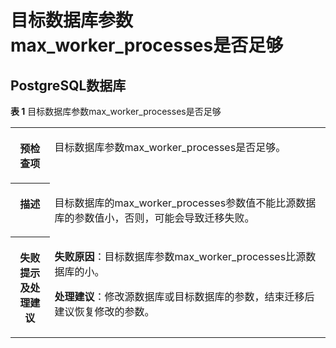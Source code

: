 # 目标数据库参数max\_worker\_processes是否足够<a name="drs_11_0047"></a>

## PostgreSQL数据库<a name="section187801525315"></a>

**表 1**  目标数据库参数max\_worker\_processes是否足够

<a name="table18108192214474"></a>
<table><tbody><tr id="row19108192294711"><th class="firstcol" valign="top" width="12.41%" id="mcps1.2.3.1.1"><p id="p191087222477"><a name="p191087222477"></a><a name="p191087222477"></a><strong id="b13108162214473"><a name="b13108162214473"></a><a name="b13108162214473"></a>预检查项</strong></p>
</th>
<td class="cellrowborder" valign="top" width="87.59%" headers="mcps1.2.3.1.1 "><p id="p01081022104711"><a name="p01081022104711"></a><a name="p01081022104711"></a>目标数据库参数max_worker_processes是否足够。</p>
</td>
</tr>
<tr id="row3108132254714"><th class="firstcol" valign="top" width="12.41%" id="mcps1.2.3.2.1"><p id="p1710810224473"><a name="p1710810224473"></a><a name="p1710810224473"></a><strong id="b510892211472"><a name="b510892211472"></a><a name="b510892211472"></a>描述</strong></p>
</th>
<td class="cellrowborder" valign="top" width="87.59%" headers="mcps1.2.3.2.1 "><p id="p15372705185323"><a name="p15372705185323"></a><a name="p15372705185323"></a>目标数据库的max_worker_processes参数值不能比源数据库的参数值小，否则，可能会导致迁移失败。</p>
</td>
</tr>
<tr id="row212432224711"><th class="firstcol" valign="top" width="12.41%" id="mcps1.2.3.3.1"><p id="p1412462211472"><a name="p1412462211472"></a><a name="p1412462211472"></a><strong id="b111246227470"><a name="b111246227470"></a><a name="b111246227470"></a>失败提示及处理建议</strong></p>
</th>
<td class="cellrowborder" valign="top" width="87.59%" headers="mcps1.2.3.3.1 "><p id="p2015019633418"><a name="p2015019633418"></a><a name="p2015019633418"></a><strong id="b7150136123410"><a name="b7150136123410"></a><a name="b7150136123410"></a>失败原因</strong>：目标数据库参数max_worker_processes比源数据库的小。</p>
<p id="p16150966343"><a name="p16150966343"></a><a name="p16150966343"></a><strong id="b18861151514619"><a name="b18861151514619"></a><a name="b18861151514619"></a>处理建议</strong>：修改源数据库或目标数据库的参数，结束迁移后建议恢复修改的参数。</p>
</td>
</tr>
</tbody>
</table>

